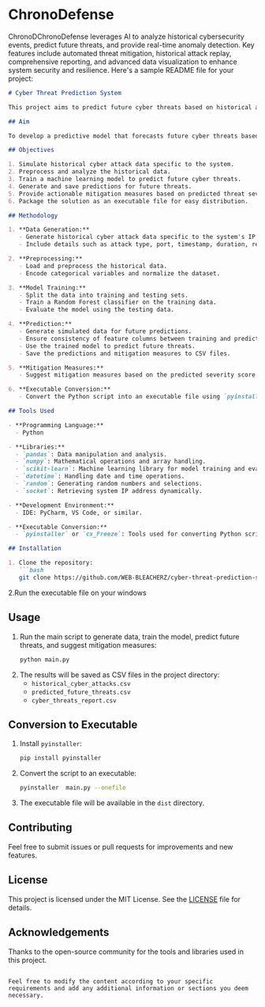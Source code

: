 # ChronoDefense
ChronoDChronoDefense leverages AI to analyze historical cybersecurity events, predict future threats, and provide real-time anomaly detection. Key features include automated threat mitigation, historical attack replay, comprehensive reporting, and advanced data visualization to enhance system security and resilience.
Here's a sample README file for your project:

```markdown
# Cyber Threat Prediction System

This project aims to predict future cyber threats based on historical attack data specific to the system on which the code runs. The project includes data generation, model training, prediction, and mitigation suggestion functionalities, with the final script converted to an executable file for easy distribution and use.

## Aim

To develop a predictive model that forecasts future cyber threats based on historical data and provides actionable mitigation measures.

## Objectives

1. Simulate historical cyber attack data specific to the system.
2. Preprocess and analyze the historical data.
3. Train a machine learning model to predict future cyber threats.
4. Generate and save predictions for future threats.
5. Provide actionable mitigation measures based on predicted threat severity.
6. Package the solution as an executable file for easy distribution.

## Methodology

1. **Data Generation:**
   - Generate historical cyber attack data specific to the system's IP address.
   - Include details such as attack type, port, timestamp, duration, region, impact, success level, and protocol.

2. **Preprocessing:**
   - Load and preprocess the historical data.
   - Encode categorical variables and normalize the dataset.

3. **Model Training:**
   - Split the data into training and testing sets.
   - Train a Random Forest classifier on the training data.
   - Evaluate the model using the testing data.

4. **Prediction:**
   - Generate simulated data for future predictions.
   - Ensure consistency of feature columns between training and prediction datasets.
   - Use the trained model to predict future threats.
   - Save the predictions and mitigation measures to CSV files.

5. **Mitigation Measures:**
   - Suggest mitigation measures based on the predicted severity score of future threats.

6. **Executable Conversion:**
   - Convert the Python script into an executable file using `pyinstaller` or `cx_Freeze`.

## Tools Used

- **Programming Language:**
  - Python

- **Libraries:**
  - `pandas`: Data manipulation and analysis.
  - `numpy`: Mathematical operations and array handling.
  - `scikit-learn`: Machine learning library for model training and evaluation.
  - `datetime`: Handling date and time operations.
  - `random`: Generating random numbers and selections.
  - `socket`: Retrieving system IP address dynamically.

- **Development Environment:**
  - IDE: PyCharm, VS Code, or similar.

- **Executable Conversion:**
  - `pyinstaller` or `cx_Freeze`: Tools used for converting Python scripts into executable (exe) files for easy distribution and execution on Windows systems.

## Installation

1. Clone the repository:
   ```bash
   git clone https://github.com/WEB-BLEACHERZ/cyber-threat-prediction-system.git
   ```
2.Run the executable file on your windows

## Usage

1. Run the main script to generate data, train the model, predict future threats, and suggest mitigation measures:
   ```bash
   python main.py
   ```
2. The results will be saved as CSV files in the project directory:
   - `historical_cyber_attacks.csv`
   - `predicted_future_threats.csv`
   - `cyber_threats_report.csv`

## Conversion to Executable

1. Install `pyinstaller`:
   ```bash
   pip install pyinstaller
   ```
2. Convert the script to an executable:
   ```bash
   pyinstaller  main.py --onefile
   ```
3. The executable file will be available in the `dist` directory.

## Contributing

Feel free to submit issues or pull requests for improvements and new features.

## License

This project is licensed under the MIT License. See the [LICENSE](LICENSE) file for details.

## Acknowledgements

Thanks to the open-source community for the tools and libraries used in this project.
```

Feel free to modify the content according to your specific requirements and add any additional information or sections you deem necessary.
